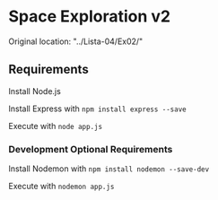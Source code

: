 # Space Exploration v2

Original location: "../Lista-04/Ex02/"

## Requirements

Install Node.js

Install Express with `npm install express --save`

Execute with `node app.js`

### Development Optional Requirements

Install Nodemon with `npm install nodemon --save-dev`

Execute with `nodemon app.js`

